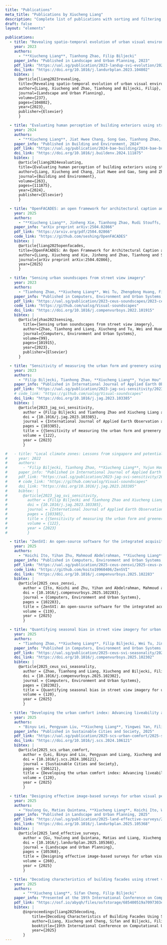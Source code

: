 ```yaml
---
title: "Publications"
meta_title: "Publications by Xiucheng Liang"
description: "Complete list of publications with sorting and filtering options"
draft: false
layout: "elements"

publications:
  - title: "Revealing spatio-temporal evolution of urban visual environments with street view imagery"
    year: 2023
    authors:
      - "**Xiucheng Liang**, Tianhong Zhao, Filip Biljecki"
    paper_info: "Published in Landscape and Urban Planning, 2023"
    pdf_link: "https://ual.sg/publication/2023-landup-svi-evolution/2023-landup-svi-evolution.pdf"
    doi_link: "https://doi.org/10.1016/j.landurbplan.2023.104802"
    bibtex: |
      @article{liang2023revealing,
      title={Revealing spatio-temporal evolution of urban visual environments with street view imagery},
      author={Liang, Xiucheng and Zhao, Tianhong and Biljecki, Filip},
      journal={Landscape and Urban Planning},
      volume={237},
      pages={104802},
      year={2023},
      publisher={Elsevier}
      }

  - title: "Evaluating human perception of building exteriors using street view imagery"
    year: 2024
    authors:
      - "**Xiucheng Liang**, Jiat Hwee Chang, Song Gao, Tianhong Zhao, Filip Biljecki"
    paper_info: "Published in Building and Environment, 2024"
    pdf_link: "https://ual.sg/publication/2024-bae-building/2024-bae-building.pdf"
    doi_link: "https://doi.org/10.1016/j.buildenv.2024.111875"
    bibtex: |
      @article{liang2024evaluating,
      title={Evaluating human perception of building exteriors using street view imagery},
      author={Liang, Xiucheng and Chang, Jiat Hwee and Gao, Song and Zhao, Tianhong and Biljecki, Filip},
      journal={Building and Environment},
      volume={263},
      pages={111875},
      year={2024},
      publisher={Elsevier}
      }

  - title: "OpenFACADES: an open framework for architectural caption and attribute data enrichment via street view imagery"
    year: 2025
    authors:
      - "**Xiucheng Liang**, Jinheng Xie, Tianhong Zhao, Rudi Stouffs, Filip Biljecki"
    paper_info: "arXiv preprint arXiv:2504.02866"
    pdf_link: "https://arxiv.org/pdf/2504.02866"    
    code_link: "https://github.com/seshing/OpenFACADES"
    bibtex: |
      @article{liang2025openfacades,
      title={OpenFACADES: An Open Framework for Architectural Caption and Attribute Data Enrichment via Street View Imagery},
      author={Liang, Xiucheng and Xie, Jinheng and Zhao, Tianhong and Stouffs, Rudi and Biljecki, Filip},
      journal={arXiv preprint arXiv:2504.02866},
      year={2025}
      }

  - title: "Sensing urban soundscapes from street view imagery"
    year: 2023
    authors:
      - "Tianhong Zhao, **Xiucheng Liang**, Wei Tu, Zhengdong Huang, Filip Biljecki"
    paper_info: "Published in Computers, Environment and Urban Systems, 2023"
    pdf_link: "https://ual.sg/publication/2023-ceus-soundscapes/2023-ceus-soundscapes.pdf"
    code_link: "https://github.com/ualsg/Visual-soundscapes"
    doi_link: "https://doi.org/10.1016/j.compenvurbsys.2022.101915"
    bibtex: |
      @article{zhao2023sensing,
        title={Sensing urban soundscapes from street view imagery},
        author={Zhao, Tianhong and Liang, Xiucheng and Tu, Wei and Huang, Zhengdong and Biljecki, Filip},
        journal={Computers, Environment and Urban Systems},
        volume={99},
        pages={101915},
        year={2023},
        publisher={Elsevier}
      }

  - title: "Sensitivity of measuring the urban form and greenery using street-level imagery: A comparative study of approaches and visual perspectives"
    year: 2023
    authors:
      - "Filip Biljecki, Tianhong Zhao, **Xiucheng Liang**, Yujun Hou"
    paper_info: "Published in International Journal of Applied Earth Observation and Geoinformation, 2023"
    pdf_link: "https://ual.sg/publication/2023-jag-svi-sensitivity/2023-jag-svi-sensitivity.pdf"
    # code_link: "https://github.com/ualsg/Visual-soundscapes"
    doi_link: "https://doi.org/10.1016/j.jag.2023.103385"
    bibtex: |
      @article{2023_jag_svi_sensitivity,
        author = {Filip Biljecki and Tianhong Zhao and Xiucheng Liang and Yujun Hou},
        doi = {10.1016/j.jag.2023.103385},
        journal = {International Journal of Applied Earth Observation and Geoinformation},
        pages = {103385},
        title = {{Sensitivity of measuring the urban form and greenery using street-level imagery: A comparative study of approaches and visual perspectives}},
        volume = {122},
        year = {2023}
        }

#   - title: "Local climate zones: Lessons from singapore and potential improvement with street view imagery"
#     year: 2022
#     authors:
#       - "Filip Biljecki, Tianhong Zhao, **Xiucheng Liang**, Yujun Hou"
#     paper_info: "Published in International Journal of Applied Earth Observation and Geoinformation, 2023"
#     pdf_link: "https://ual.sg/publication/2023-jag-svi-sensitivity/2023-jag-svi-sensitivity.pdf"
#     # code_link: "https://github.com/ualsg/Visual-soundscapes"
#     doi_link: "https://doi.org/10.1016/j.jag.2023.103385"
#     bibtex: |
#       @article{2023_jag_svi_sensitivity,
#         author = {Filip Biljecki and Tianhong Zhao and Xiucheng Liang and Yujun Hou},
#         doi = {10.1016/j.jag.2023.103385},
#         journal = {International Journal of Applied Earth Observation and Geoinformation},
#         pages = {103385},
#         title = {{Sensitivity of measuring the urban form and greenery using street-level imagery: A comparative study of approaches and visual perspectives}},
#         volume = {122},
#         year = {2023}
#         }

  - title: "ZenSVI: An open-source software for the integrated acquisition, processing and analysis of street view imagery towards scalable urban science"
    year: 2025
    authors:
      - "Koichi Ito, Yihan Zhu, Mahmoud Abdelrahman, **Xiucheng Liang**, Zicheng Fan, Yujun Hou, Tianhong Zhao, Rui Ma, Kunihiko Fujiwara, Jiani Ouyang, Matias Quintana, Filip Biljecki"
    paper_info: "Published in Computers, Environment and Urban Systems, 2025"
    pdf_link: "https://ual.sg/publication/2025-ceus-zensvi/2025-ceus-zensvi.pdf"
    code_link: "https://github.com/koito19960406/ZenSVI"
    doi_link: "https://doi.org/10.1016/j.compenvurbsys.2025.102283"
    bibtex: |
      @article{2025_ceus_zensvi,
        author = {Ito, Koichi and Zhu, Yihan and Abdelrahman, Mahmoud and Liang, Xiucheng and Fan, Zicheng and Hou, Yujun and Zhao, Tianhong and Ma, Rui and Fujiwara, Kunihiko and Ouyang, Jiani and Quintana, Matias and Biljecki, Filip},
        doi = {10.1016/j.compenvurbsys.2025.102283},
        journal = {Computers, Environment and Urban Systems},
        pages = {102283},
        title = {ZenSVI: An open-source software for the integrated acquisition, processing and analysis of street view imagery towards scalable urban science},
        volume = {119},
        year = {2025}
        }

  - title: "Quantifying seasonal bias in street view imagery for urban form assessment: A global analysis of 40 cities"
    year: 2025
    authors:
      - "Tianhong Zhao, **Xiucheng Liang**, Filip Biljecki, Wei Tu, Jinzhou Cao, Xiaojiang Li, Shengao Yi"
    paper_info: "Published in Computers, Environment and Urban Systems, 2025"
    pdf_link: "https://ual.sg/publication/2025-ceus-svi-seasonality/2025-ceus-svi-seasonality.pdf"
    doi_link: "https://doi.org/10.1016/j.compenvurbsys.2025.102302"
    bibtex: |
      @article{2025_ceus_svi_seasonality,
        author = {Zhao, Tianhong and Liang, Xiucheng and Biljecki, Filip and Tu, Wei and Cao, Jinzhou and Li, Xiaojiang and Yi, Shengao},
        doi = {10.1016/j.compenvurbsys.2025.102302},
        journal = {Computers, Environment and Urban Systems},
        pages = {102302},
        title = {Quantifying seasonal bias in street view imagery for urban form assessment: A global analysis of 40 cities},
        volume = {120},
        year = {2025}
        }

  - title: "Developing the urban comfort index: Advancing liveability analytics with a multidimensional approach and explainable artificial intelligence"
    year: 2025
    authors:
      - "Binyu Lei, Pengyuan Liu, **Xiucheng Liang**, Yingwei Yan, Filip Biljecki"
    paper_info: "Published in Sustainable Cities and Society, 2025"
    pdf_link: "https://ual.sg/publication/2025-scs-urban-comfort/2025-scs-urban-comfort.pdf"
    doi_link: "https://doi.org/10.1016/j.scs.2024.106121"
    bibtex: |
      @article{2025_scs_urban_comfort,
        author = {Lei, Binyu and Liu, Pengyuan and Liang, Xiucheng and Yan, Yingwei and Biljecki, Filip},
        doi = {10.1016/j.scs.2024.106121},
        journal = {Sustainable Cities and Society},
        pages = {106121},
        title = {Developing the urban comfort index: Advancing liveability analytics with a multidimensional approach and explainable artificial intelligence},
        volume = {120},
        year = {2025}
        }

  - title: "Designing effective image-based surveys for urban visual perception"
    year: 2025
    authors:
      - "Youlong Gu, Matias Quintana, **Xiucheng Liang**, Koichi Ito, Winston Yap, Filip Biljecki"
    paper_info: "Published in Landscape and Urban Planning, 2025"
    pdf_link: "https://ual.sg/publication/2025-land-effective-surveys/2025-land-effective-surveys.pdf"
    doi_link: "https://doi.org/10.1016/j.landurbplan.2025.105368"
    bibtex: |
      @article{2025_land_effective_surveys,
        author = {Gu, Youlong and Quintana, Matias and Liang, Xiucheng and Ito, Koichi and Yap, Winston and Biljecki, Filip},
        doi = {10.1016/j.landurbplan.2025.105368},
        journal = {Landscape and Urban Planning},
        pages = {105368},
        title = {Designing effective image-based surveys for urban visual perception},
        volume = {260},
        year = {2025}
        }

  - title: "Decoding characteristics of building facades using street view imagery and vision-language model"
    year: 2025
    authors:
        - "**Xiucheng Liang**, Sifan Cheng, Filip Biljecki"
    paper_info: "Presented at the 19th International Conference on Computational Urban Planning and Urban Management, 2025"
    pdf_link: "https://osf.io/abyqh/files/osfstorage/685400519a7097303ec89a95"
    bibtex: |
        @inproceedings{liang2025decoding,
            title={Decoding Characteristics of Building Facades Using Street View Imagery and Vision-Language Model},
            author={Liang, Xiucheng and Cheng, Sifan and Biljecki, Filip},
            booktitle={19th International Conference on Computational Urban Planning and Urban Management},
            year={2025}
        }
---
```

